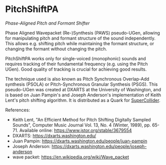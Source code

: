 # PitchShiftPA
*Phase-Aligned Pitch and Formant Shifter*

Phase Aligned Wavepacket (Re-)Synthesis (PAWS) pseudo-UGen, allowing for manipulating pitch and formant structure of the sound independently. This allows e.g. shifting pitch while maintaining the formant structure, or changing the formant without changing the pitch.

PitchShiftPA works only for single-voiced (monophonic) sounds and requires tracking of their fundamental frequency (e.g. using the Pitch UGen). Good quality of tracking is crucial for achieving good results.

The technique used is also known as Pitch Synchronous Overlap-Add synthesis (PSOLA) or Pitch-Synchronous Granular Synthesis (PSGS). This pseudo-UGen was created at DXARTS at the University of Washington, and is based on Juan Pampin's and Joseph Anderson's implementation of Keith Lent's pitch shifting algorithm. It is distributed as a Quark for [SuperCollider](http://supercollider.github.io/).

References:
* Keith Lent, "An Efficient Method for Pitch Shifting Digitally Sampled Sounds", Computer Music Journal Vol. 13, No. 4 (Winter, 1989), pp. 65-71. Available online: https://www.jstor.org/stable/3679554
* DXARTS: https://dxarts.washington.edu/
* Juan Pampin: https://dxarts.washington.edu/people/juan-pampin
* Joseph Anderson: https://dxarts.washington.edu/people/joseph-anderson
* wave packet: https://en.wikipedia.org/wiki/Wave_packet
